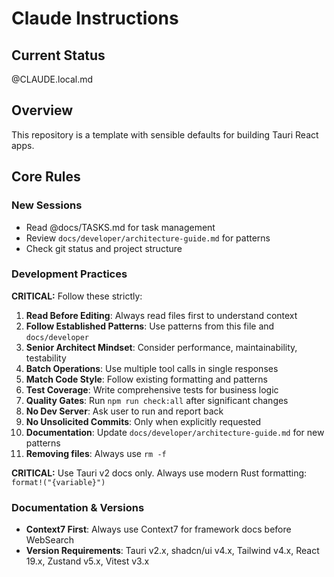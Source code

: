 # Claude Instructions

## Current Status

@CLAUDE.local.md

## Overview

This repository is a template with sensible defaults for building Tauri React apps.

## Core Rules

### New Sessions

- Read @docs/TASKS.md for task management
- Review `docs/developer/architecture-guide.md` for patterns
- Check git status and project structure

### Development Practices

**CRITICAL:** Follow these strictly:

1. **Read Before Editing**: Always read files first to understand context
2. **Follow Established Patterns**: Use patterns from this file and `docs/developer`
3. **Senior Architect Mindset**: Consider performance, maintainability, testability
4. **Batch Operations**: Use multiple tool calls in single responses
5. **Match Code Style**: Follow existing formatting and patterns
6. **Test Coverage**: Write comprehensive tests for business logic
7. **Quality Gates**: Run `npm run check:all` after significant changes
8. **No Dev Server**: Ask user to run and report back
9. **No Unsolicited Commits**: Only when explicitly requested
10. **Documentation**: Update `docs/developer/architecture-guide.md` for new patterns
11. **Removing files**: Always use `rm -f`

**CRITICAL:** Use Tauri v2 docs only. Always use modern Rust formatting: `format!("{variable}")`

### Documentation & Versions

- **Context7 First**: Always use Context7 for framework docs before WebSearch
- **Version Requirements**: Tauri v2.x, shadcn/ui v4.x, Tailwind v4.x, React 19.x, Zustand v5.x, Vitest v3.x
